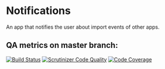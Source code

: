 # Notifications

An app that notifies the user about import events of other apps.

## QA metrics on master branch:

[![Build Status](https://travis-ci.org/owncloud/notifications.svg?branch=master)](https://travis-ci.org/owncloud/notifications)
[![Scrutinizer Code Quality](https://scrutinizer-ci.com/g/owncloud/notifications/badges/quality-score.png?b=master)](https://scrutinizer-ci.com/g/owncloud/notifications/?branch=master)
[![Code Coverage](https://scrutinizer-ci.com/g/owncloud/notifications/badges/coverage.png?b=master)](https://scrutinizer-ci.com/g/owncloud/notifications/?branch=master)

